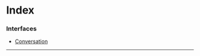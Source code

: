 

# Index

### Interfaces

* [Conversation](../interfaces/_entities_conversation_.conversation.md)

---

